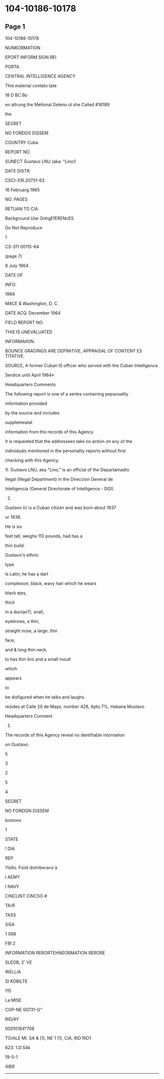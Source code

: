 # 104-10186-10178

## Page 1

104-10186-10178

NUNKORMATION

EPORT INFORM SION REl

PORTA

CENTRAL INTELLIGENCE AGENCY

Thie material contato tate

18 D BC Bo

en altrung the Meltonal Deleno ol she Called #16189

the

SECRET

NO FOREIGS DISSEM

COUNTRY Cuba

REPORT NO.

SUNECT Gustavo LNU (aka: "Lino!)

DATE DISTR

CSCI-316.20731-63

16 Februarg 1965

NO. PAGES

RETUAN TO CIA

Background Use OnhgEfERENcES

Do Not Reproduce

1

CS-311 00115-64

(page 7)

8 July 1964

DATE OF

INFO.

1964

MACE & Washington, D. C.

DATE ACQ. December 1964

FIELD REPORT NO.

THIS IS UNEVALUATED

INFORMAtION.

BOUNCE GRADINGS ARE DEPINITIVE, APPRAISAL OF CONTENT ES TITATIVE.

SOURCE, A former Cuban IS officer who served with the Cuban Intelligence.

Serdice until April 1964•

Headquarters Comments

The following report is one of a sertes containing pepsosality

information provided

by the source and includes

supplemeatal

information from the records of this Agency.

It is requested that the addressees take no action on any of the

individuals mentioned in the personalily reports without first

checking with this Agency.

1l. Gustavo LNU, aka "Lino," is an official of the Departamadto

Ilegal (Illegal Department) in the Direccion General de

Inteligencia (General Directorate of Intelligence - DGI).

2.

Gustavo IU is a Cuban citizen and was born about 1937

or 1938.

He is six

feet tall, weighs 110 pounds, had has a

thin build.

Gustavo's ethnic

type

Is Latin; he has a dart

complexion, black, wavy hair which he wears

black ejes,

thick

in a ductan?), snall,

eyebrows, a thin,

straight nose, a large. thin

face,

and & long thin neck.

to has thin lins and a small moutl

which

appears

to

be disfigured when he talks and laughs.

resides at Calle 20 de Mayo, number 428, Apto 7%, Habana Mustavo

Headquarters Conment

1.

The records of this Agency reveal no dentifiable intornation

on Gustavo.

5

3

2

5

4

SECRET

NO FOREIGN DISSEM

bostons

1

STATE

! DIA

REP

11s9o. Fiold distriberano à

I AEMY

I NAVY

CINCLINT CINCSO #

TArR

TASS

SiSA

1 068

FBI 2

INFORMATION RERORTEHNEORMATION RERORE

SLEOB, 2' VE

WELLIA

SI KOBILTE

115

La MISE

COP-NE 00731-G"

RID/AY

00010164°708

TOrALE MI. SA & (1), NE 1 (1), CIA, RID RID1

623: 1.D:54k

19-5-1

4IBR

---

